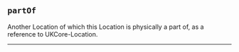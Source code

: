 ## `partOf`

Another Location of which this Location is physically a part of, as a reference to UKCore-Location.

---

